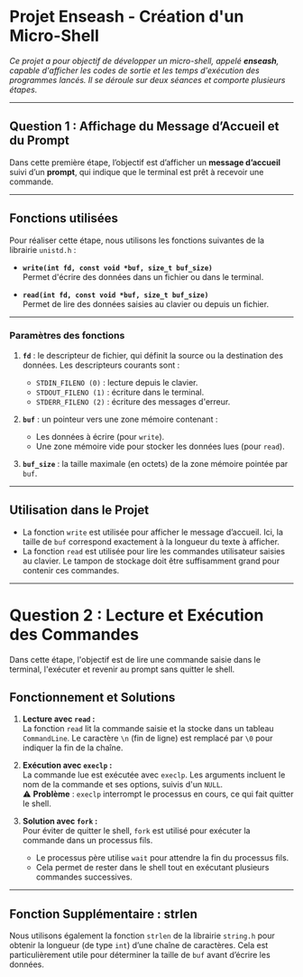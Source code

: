 # **Projet Enseash - Création d'un Micro-Shell**

*Ce projet a pour objectif de développer un micro-shell, appelé **enseash**, capable d'afficher les codes de sortie et les temps d'exécution des programmes lancés. Il se déroule sur deux séances et comporte plusieurs étapes.*

---

## **Question 1 : Affichage du Message d’Accueil et du Prompt**

Dans cette première étape, l’objectif est d’afficher un **message d’accueil** suivi d’un **prompt**, qui indique que le terminal est prêt à recevoir une commande.

---

## **Fonctions utilisées**

Pour réaliser cette étape, nous utilisons les fonctions suivantes de la librairie `unistd.h` :

- **`write(int fd, const void *buf, size_t buf_size)`**  
  Permet d'écrire des données dans un fichier ou dans le terminal.

- **`read(int fd, const void *buf, size_t buf_size)`**  
  Permet de lire des données saisies au clavier ou depuis un fichier.

---

### **Paramètres des fonctions**

1. **`fd`** : le descripteur de fichier, qui définit la source ou la destination des données. Les descripteurs courants sont :  
   - `STDIN_FILENO (0)` : lecture depuis le clavier.  
   - `STDOUT_FILENO (1)` : écriture dans le terminal.  
   - `STDERR_FILENO (2)` : écriture des messages d'erreur.  

2. **`buf`** : un pointeur vers une zone mémoire contenant :  
   - Les données à écrire (pour `write`).  
   - Une zone mémoire vide pour stocker les données lues (pour `read`).  

3. **`buf_size`** : la taille maximale (en octets) de la zone mémoire pointée par `buf`.

---

## **Utilisation dans le Projet**

- La fonction `write` est utilisée pour afficher le message d’accueil. Ici, la taille de `buf` correspond exactement à la longueur du texte à afficher.
- La fonction `read` est utilisée pour lire les commandes utilisateur saisies au clavier. Le tampon de stockage doit être suffisamment grand pour contenir ces commandes.

---

# **Question 2 : Lecture et Exécution des Commandes**

Dans cette étape, l'objectif est de lire une commande saisie dans le terminal, l'exécuter et revenir au prompt sans quitter le shell.  

## **Fonctionnement et Solutions**
1. **Lecture avec `read` :**  
   La fonction `read` lit la commande saisie et la stocke dans un tableau `CommandLine`. Le caractère `\n` (fin de ligne) est remplacé par `\0` pour indiquer la fin de la chaîne.  

2. **Exécution avec `execlp` :**  
   La commande lue est exécutée avec `execlp`. Les arguments incluent le nom de la commande et ses options, suivis d'un `NULL`.  
   ⚠️ **Problème** : `execlp` interrompt le processus en cours, ce qui fait quitter le shell.  

3. **Solution avec `fork` :**  
   Pour éviter de quitter le shell, `fork` est utilisé pour exécuter la commande dans un processus fils.  
   - Le processus père utilise `wait` pour attendre la fin du processus fils.  
   - Cela permet de rester dans le shell tout en exécutant plusieurs commandes successives.

---

## **Fonction Supplémentaire : strlen**

Nous utilisons également la fonction `strlen` de la librairie `string.h` pour obtenir la longueur (de type `int`) d’une chaîne de caractères. Cela est particulièrement utile pour déterminer la taille de `buf` avant d’écrire les données.


